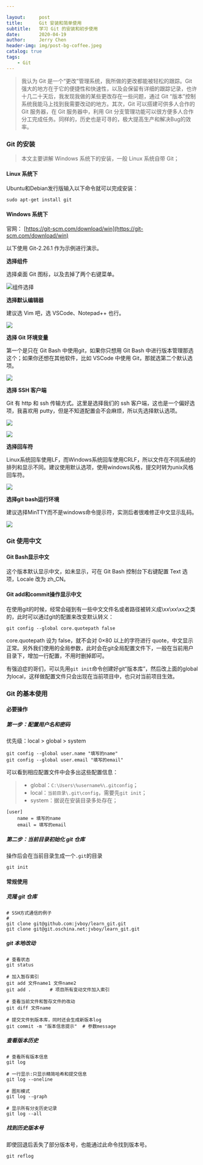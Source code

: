 ```yaml
---

layout:     post
title:      Git 安装和简单使用
subtitle:   学习 Git 的安装和初步使用
date:       2020-04-19
author:     Jerry Chen
header-img: img/post-bg-coffee.jpeg
catalog: true
tags:
    - Git
---
```


> 我认为 Git 是一个“更改”管理系统，我所做的更改都能被轻松的跟踪。Git 强大的地方在于它的便捷性和快速性，以及会保留有详细的跟踪记录，也许十几二十天后，我发现我做的某些更改存在一些问题，通过 Git “版本”控制系统我能马上找到我需要改动的地方。其次，Git 可以搭建可供多人合作的 Git 服务器，在 Git 服务器中，利用 Git 分支管理功能可以很方便多人合作分工完成任务。同样的，历史也是可寻的，极大提高生产和解决Bug的效率。

### Git 的安装

> 本文主要讲解 Windows 系统下的安装，一般 Linux 系统自带 Git；

#### Linux 系统下

Ubuntu和Debian发行版输入以下命令就可以完成安装：

```
sudo apt-get install git
```

#### Windows 系统下

官网： [https://git-scm.com/download/win](https://git-scm.com/download/win)

以下使用 Git-2.26.1 作为示例进行演示。

**选择组件**

选择桌面 Git 图标，以及去掉了两个右键菜单。

![组件选择](https://raw.githubusercontent.com/jvfan/jvfan.github.io/master/img/post_img/20200419211217.png)

**选择默认编辑器**

建议选 Vim 吧，选 VSCode、Notepad++ 也行。

![](https://raw.githubusercontent.com/jvfan/jvfan.github.io/master/img/post_img/20200419211737.png)

**选择 Git 环境变量**

第一个是只在 Git Bash 中使用git，如果你只想用 Git Bash 中进行版本管理那选这个；如果你还想在其他软件，比如 VSCode 中使用 Git，那就选第二个默认选项。

![](https://raw.githubusercontent.com/jvfan/jvfan.github.io/master/img/post_img/20200419211937.png)

**选择 SSH 客户端**

Git 有 http 和 ssh 传输方式。这里是选择我们的 ssh 客户端，这也是一个偏好选项，我喜欢用 putty，但是不知道配置会不会麻烦，所以先选择默认选项。

![](https://raw.githubusercontent.com/jvfan/jvfan.github.io/master/img/post_img/20200419000001.png)

![](https://raw.githubusercontent.com/jvfan/jvfan.github.io/master/img/post_img/20200419000002.png)

**选择回车符**

Linux系统回车使用LF，而Windows系统回车使用CRLF，所以文件在不同系统的排列和显示不同。建议使用默认选项，使用windows风格，提交时转为unix风格回车符。

![](https://raw.githubusercontent.com/jvfan/jvfan.github.io/master/img/post_img/20200419000003.png)

**选择git bash运行环境**

建议选择MinTTY而不是windows命令提示符，实测后者很难修正中文显示乱码。

![](https://raw.githubusercontent.com/jvfan/jvfan.github.io/master/img/post_img/20200419000004.png)

### Git 使用中文

#### Git Bash显示中文

这个版本默认显示中文，如未显示，可在 Git Bash 控制台下右键配置 Text 选项，Locale 改为 zh_CN。

#### Git add和commit操作显示中文

在使用git的时候，经常会碰到有一些中文文件名或者路径被转义成\xx\xx\xx之类的，此时可以通过git的配置来改变默认转义：

```
git config --global core.quotepath false
```

core.quotepath 设为 false，就不会对 0×80 以上的字符进行 quote，中文显示正常。另外我们使用的全局参数，此时会在git全局配置文件下，一般在当前用户目录下，增加一行配置，不用时删掉即可。

有强迫症的哥们，可以先用`git init`命令创建好git“版本库”，然后改上面的global为local，这样做配置文件只会出现在当前项目中，也只对当前项目生效。

### Git 的基本使用

#### 必要操作

##### 第一步：配置用户名和密码

优先级：local > global > system
```
git config --global user.name "填写的name"
git config --global user.email "填写的email"
```
可以看到相应配置文件中会多出这些配置信息：

> * global：`C:\Users\%username%\.gitconfig`；
> * local：`当前目录\.git\config`，需要先`git init`；
> * system：据说在安装目录多处存在；

```
[user]
	name = 填写的name
	email = 填写的email
```

##### 第二步：当前目录初始化 git 仓库

操作后会在当前目录生成一个`.git`的目录

```
git init
```
#### 常规使用

##### 克隆 git 仓库

```
# SSH方式通信的例子
#
git clone git@github.com:jvboy/learn_git.git
git clone git@git.oschina.net:jvboy/learn_git.git
```

##### git 本地改动

```
# 查看状态
git status

# 加入暂存索引
git add 文件name1 文件name2
git add .       # 项目所有变动文件加入索引

# 查看当前文件和暂存文件的改动
git diff 文件name

# 提交文件到版本库，同时还会生成新版本log
git commit -m "版本信息提示"  # 参数message
```

##### 查看版本历史

```
# 查看所有版本信息
git log

# 一行显示:只显示精简哈希和提交信息
git log --oneline

# 图形模式
git log --graph

# 显示所有分支历史记录
git log --all
```
##### 找到历史版本号

即使回退后丢失了部分版本号，也能通过此命令找到版本号。
```
git reflog
```

